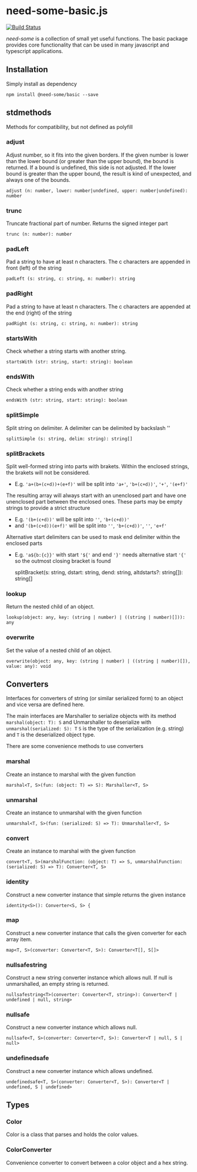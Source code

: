 # need-some-basic.js
[![Build Status](https://travis-ci.org/need-some/need-some-basic.js.svg?branch=master)](https://travis-ci.org/need-some/need-some-basic.js)

_need-some_ is a collection of small yet useful functions.
The basic package provides core functionality that can be used in many javascript and typescript applications.

## Installation
Simply install as dependency

	npm install @need-some/basic --save

## stdmethods
Methods for compatibility, but not defined as polyfill

### adjust
Adjust number, so it fits into the given borders. If the given number is lower than the lower bound (or greater than the upper bound), the bound is returned.
If a bound is undefined, this side is not adjusted. If the lower bound is greater than the upper bound, the result is kind of unexpected, and always one of the bounds.

	adjust (n: number, lower: number|undefined, upper: number|undefined): number

### trunc
Truncate fractional part of number. Returns the signed integer part

	trunc (n: number): number

### padLeft
Pad a string to have at least n characters. The c characters are appended in front (left) of the string

	padLeft (s: string, c: string, n: number): string

### padRight
Pad a string to have at least n characters. The c characters are appended at the end (right) of the string

	padRight (s: string, c: string, n: number): string

### startsWith
Check whether a string starts with another string.

	startsWith (str: string, start: string): boolean

### endsWith
Check whether a string ends with another string

	endsWith (str: string, start: string): boolean

### splitSimple
Split string on delimiter. A delimiter can be delimited by backslash '\'

	splitSimple (s: string, delim: string): string[]

### splitBrackets
Split well-formed string into parts with brakets.
Within the enclosed strings, the brakets will not be considered.
 * E.g. `'a+(b+(c+d))+(e+f)'` will be split into `'a+'`, `'b+(c+d))'`, `'+'`, `'(e+f)'`

The resulting array will always start with an unenclosed part and have one unenclosed part between the enclosed ones.
These parts may be empty strings to provide a strict structure
 * E.g. `'(b+(c+d))'` will be split into `''`, `'b+(c+d))'`
 * and `'(b+(c+d))(e+f)'` will be split into `''`, `'b+(c+d))'`, `''`, `'e+f'`

Alternative start delimiters can be used to mask end delimiter within the enclosed parts
 * E.g. `'a${b:{c}}'` with start `'${'` and end `'}'` needs alternative start `'{'` so the outmost closing bracket is found


	splitBracket(s: string, dstart: string, dend: string, altdstarts?: string[]): string[]

### lookup
Return the nested child of an object.

	lookup(object: any, key: (string | number) | ((string | number)[])): any

### overwrite
Set the value of a nested child of an object.

	overwrite(object: any, key: (string | number) | ((string | number)[]), value: any): void

## Converters

Interfaces for converters of string (or similar serialized form) to an object and vice versa are defined here.

The main interfaces are 
Marshaller to serialize objects with its method `marshal(object: T): S` and Unmarshaller to deserialize with `unmarshal(serialized: S): T`
`S` is the type of the serialization (e.g. string) and `T` is the deserialized object type.

There are some convenience methods to use converters

### marshal
Create an instance to marshal with the given function

	marshal<T, S>(fun: (object: T) => S): Marshaller<T, S>

### unmarshal
Create an instance to unmarshal with the given function

	unmarshal<T, S>(fun: (serialized: S) => T): Unmarshaller<T, S>

### convert
Create an instance to marshal with the given function

	convert<T, S>(marshalFunction: (object: T) => S, unmarshalFunction: (serialized: S) => T): Converter<T, S>

### identity
Construct a new converter instance that simple returns the given instance

	identity<S>(): Converter<S, S> {

### map
Construct a new converter instance that calls the given converter for each array item.

	map<T, S>(converter: Converter<T, S>): Converter<T[], S[]>

### nullsafestring
Construct a new string converter instance which allows null. If null is unmarshalled, an empty string is returned.

	nullsafestring<T>(converter: Converter<T, string>): Converter<T | undefined | null, string>

### nullsafe
Construct a new converter instance which allows null.

	nullsafe<T, S>(converter: Converter<T, S>): Converter<T | null, S | null>

### undefinedsafe
Construct a new converter instance which allows undefined.

	undefinedsafe<T, S>(converter: Converter<T, S>): Converter<T | undefined, S | undefined>

## Types

### Color
Color is a class that parses and holds the color values.

### ColorConverter
Convenience converter to convert between a color object and a hex string.
